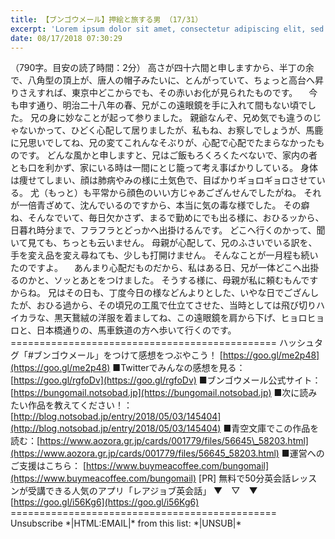 ```yaml
---
title: 【ブンゴウメール】押絵と旅する男 （17/31）
excerpt: 'Lorem ipsum dolor sit amet, consectetur adipiscing elit, sed do eiusmod tempor incididunt ut labore et dolore magna aliqua. Praesent elementum facilisis leo vel fringilla est ullamcorper eget. At imperdiet dui accumsan sit amet nulla facilisi morbi tempus.'
date: 08/17/2018 07:30:29
---
```


（790字。目安の読了時間：2分） 高さが四十六間と申しますから、半丁の余で、八角型の頂上が、唐人の帽子みたいに、とんがっていて、ちょっと高台へ昇りさえすれば、東京中どこからでも、その赤いお化が見られたものです。 　今も申す通り、明治二十八年の春、兄がこの遠眼鏡を手に入れて間もない頃でした。 兄の身に妙なことが起って参りました。 親爺なんぞ、兄め気でも違うのじゃないかって、ひどく心配して居りましたが、私もね、お察しでしょうが、馬鹿に兄思いでしてね、兄の変てこれんなそぶりが、心配で心配でたまらなかったものです。 どんな風かと申しますと、兄はご飯もろくろくたべないで、家内の者とも口を利かず、家にいる時は一間にとじ籠って考え事ばかりしている。 身体は痩せてしまい、顔は肺病やみの様に土気色で、目ばかりギョロギョロさせている。 尤（もっと）も平常から顔色のいい方じゃあござんせんでしたがね。 それが一倍青ざめて、沈んでいるのですから、本当に気の毒な様でした。 その癖ね、そんなでいて、毎日欠かさず、まるで勤めにでも出る様に、おひるッから、日暮れ時分まで、フラフラとどっかへ出掛けるんです。 どこへ行くのかって、聞いて見ても、ちっとも云いません。 母親が心配して、兄のふさいでいる訳を、手を変え品を変え尋ねても、少しも打開けません。 そんなことが一月程も続いたのですよ。 　あんまり心配だものだから、私はある日、兄が一体どこへ出掛るのかと、ソッとあとをつけました。 そうする様に、母親が私に頼むもんですからね。 兄はその日も、丁度今日の様などんよりとした、いやな日でござんしたが、おひる過から、その頃兄の工風で仕立てさせた、当時としては飛び切りハイカラな、黒天鵞絨の洋服を着ましてね、この遠眼鏡を肩から下げ、ヒョロヒョロと、日本橋通りの、馬車鉄道の方へ歩いて行くのです。 ============================================== ハッシュタグ「#ブンゴウメール」をつけて感想をつぶやこう！ [https://goo.gl/me2p48](https://goo.gl/me2p48) ■Twitterでみんなの感想を見る：[https://goo.gl/rgfoDv](https://goo.gl/rgfoDv) ■ブンゴウメール公式サイト：[https://bungomail.notsobad.jp](https://bungomail.notsobad.jp) ■次に読みたい作品を教えてください！：[http://blog.notsobad.jp/entry/2018/05/03/145404](http://blog.notsobad.jp/entry/2018/05/03/145404) ■青空文庫でこの作品を読む：[https://www.aozora.gr.jp/cards/001779/files/56645\_58203.html](https://www.aozora.gr.jp/cards/001779/files/56645_58203.html) ■運営へのご支援はこちら： [https://www.buymeacoffee.com/bungomail](https://www.buymeacoffee.com/bungomail) \[PR\] 無料で50分英会話レッスンが受講できる人気のアプリ「レアジョブ英会話」 ▼　▽　▼ [https://goo.gl/i56Kg6](https://goo.gl/i56Kg6) ============================================== Unsubscribe \*|HTML:EMAIL|\* from this list: \*|UNSUB|\*